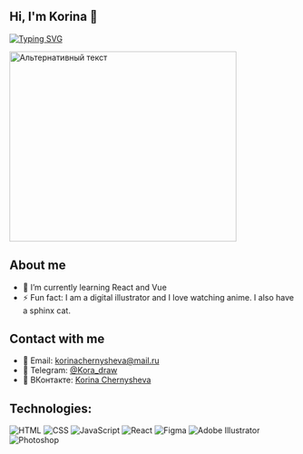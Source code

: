 ## Hi, I'm Korina 👋
[![Typing SVG](https://readme-typing-svg.herokuapp.com?color=%2336BCF7&lines=I'm+a+frontend+developer)](https://git.io/typing-svg)

<img src="https://sun9-80.userapi.com/s/v1/ig2/NOgRJuiFGejyBJVkEWKGAcwg1-GgUTkZMHm9d6Igf03Fr7XBzRk99x9siSUgZrPnSfohVgXfACwOEP-oxJoWEZIu.jpg?quality=95&as=32x26,48x38,72x58,108x86,160x128,240x192,360x288,480x384,540x432,640x512,720x576,1080x864,1280x1024,1440x1152,2560x2048&from=bu&u=79qqwI-k-aKXrTCtX3t1iMVSkwVnmp_0weXVWaagelA&cs=807x646" alt="Альтернативный текст" width="400" height="335" />

## About me
- 🌱 I’m currently learning React and Vue
- ⚡ Fun fact: I am a digital illustrator and I love watching anime. I also have a sphinx cat.
## Contact with me
- 📧 Email: [korinachernysheva@mail.ru](mailto:korinachernysheva@mail.ru)
- 📱 Telegram: [@Kora_draw](https://t.me/Kora_draw)
- 💬 ВКонтакте: [Korina Chernysheva](https://vk.com/huyvam126)

## Technologies:
![HTML](https://img.icons8.com/color/48/000000/html-5.png) 
![CSS](https://img.icons8.com/color/48/000000/css3.png) 
![JavaScript](https://img.icons8.com/color/48/000000/javascript.png) 
![React](https://img.icons8.com/color/48/000000/react-native.png) 
![Figma](https://img.icons8.com/color/48/000000/figma.png) 
![Adobe Illustrator](https://img.icons8.com/color/48/000000/adobe-illustrator.png) 
![Photoshop](https://img.icons8.com/color/48/000000/adobe-photoshop.png)

